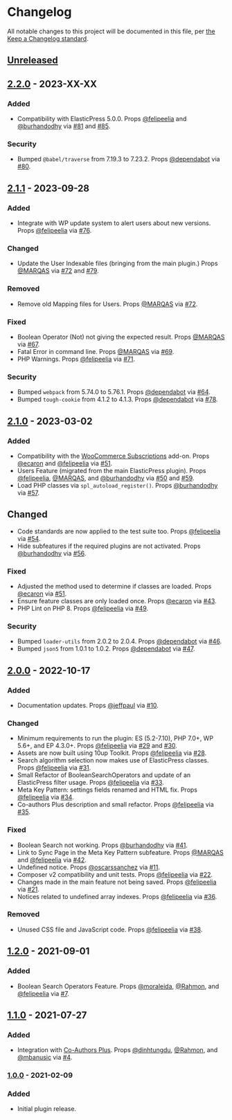 # Changelog

All notable changes to this project will be documented in this file, per [the Keep a Changelog standard](http://keepachangelog.com/).

## [Unreleased]

<!--
### Added
### Changed
### Deprecated
### Removed
### Fixed
### Security
-->

## [2.2.0] - 2023-XX-XX

### Added
- Compatibility with ElasticPress 5.0.0. Props [@felipeelia](https://github.com/felipeelia) and [@burhandodhy](https://github.com/burhandodhy) via [#81](https://github.com/10up/ElasticPress/pull/81) and [#85](https://github.com/10up/ElasticPress/pull/85).

### Security
- Bumped `@babel/traverse` from 7.19.3 to 7.23.2. Props [@dependabot](https://github.com/dependabot) via [#80](https://github.com/10up/ElasticPressLabs/pull/80).


## [2.1.1] - 2023-09-28

### Added
- Integrate with WP update system to alert users about new versions. Props [@felipeelia](https://github.com/felipeelia) via [#76](https://github.com/10up/ElasticPress/pull/76).

### Changed
- Update the User Indexable files (bringing from the main plugin.) Props [@MARQAS](https://github.com/MARQAS) via [#72](https://github.com/10up/ElasticPress/pull/72) and [#79](https://github.com/10up/ElasticPress/pull/79).

### Removed
- Remove old Mapping files for Users. Props [@MARQAS](https://github.com/MARQAS) via [#72](https://github.com/10up/ElasticPress/pull/72).

### Fixed
- Boolean Operator (Not) not giving the expected result. Props [@MARQAS](https://github.com/MARQAS) via [#67](https://github.com/10up/ElasticPress/pull/67).
- Fatal Error in command line. Props [@MARQAS](https://github.com/MARQAS) via [#69](https://github.com/10up/ElasticPress/pull/69).
- PHP Warnings. Props [@felipeelia](https://github.com/felipeelia) via [#71](https://github.com/10up/ElasticPress/pull/71).

### Security
- Bumped `webpack` from 5.74.0 to 5.76.1. Props [@dependabot](https://github.com/dependabot) via [#64](https://github.com/10up/ElasticPressLabs/pull/64).
- Bumped `tough-cookie` from 4.1.2 to 4.1.3. Props [@dependabot](https://github.com/dependabot) via [#78](https://github.com/10up/ElasticPressLabs/pull/78).

## [2.1.0] - 2023-03-02

### Added
- Compatibility with the [WooCommerce Subscriptions](https://woocommerce.com/products/woocommerce-subscriptions/) add-on. Props [@ecaron](https://github.com/ecaron) and [@felipeelia](https://github.com/felipeelia) via [#51](https://github.com/10up/ElasticPressLabs/pull/51).
- Users Feature (migrated from the main ElasticPress plugin). Props [@felipeelia](https://github.com/felipeelia), [@MARQAS](https://github.com/MARQAS), and [@burhandodhy](https://github.com/burhandodhy) via [#50](https://github.com/10up/ElasticPressLabs/pull/50) and [#59](https://github.com/10up/ElasticPressLabs/pull/50).
- Load PHP classes via `spl_autoload_register()`. Props [@burhandodhy](https://github.com/burhandodhy) via [#57](https://github.com/10up/ElasticPressLabs/pull/57).

## Changed
- Code standards are now applied to the test suite too. Props [@felipeelia](https://github.com/felipeelia) via [#54](https://github.com/10up/ElasticPressLabs/pull/54).
- Hide subfeatures if the required plugins are not activated. Props [@burhandodhy](https://github.com/burhandodhy) via [#56](https://github.com/10up/ElasticPressLabs/pull/56).

### Fixed
- Adjusted the method used to determine if classes are loaded. Props [@ecaron](https://github.com/ecaron) via [#51](https://github.com/10up/ElasticPressLabs/pull/51).
- Ensure feature classes are only loaded once. Props [@ecaron](https://github.com/ecaron) via [#43](https://github.com/10up/ElasticPressLabs/pull/43).
- PHP Lint on PHP 8. Props [@felipeelia](https://github.com/felipeelia) via [#49](https://github.com/10up/ElasticPressLabs/pull/49).

### Security
- Bumped `loader-utils` from 2.0.2 to 2.0.4. Props [@dependabot](https://github.com/dependabot) via [#46](https://github.com/10up/ElasticPressLabs/pull/46).
- Bumped `json5` from 1.0.1 to 1.0.2. Props [@dependabot](https://github.com/dependabot) via [#47](https://github.com/10up/ElasticPressLabs/pull/46).

## [2.0.0] - 2022-10-17

### Added
- Documentation updates. Props [@jeffpaul](https://github.com/jeffpaul) via [#10](https://github.com/10up/ElasticPressLabs/pull/10).

### Changed
- Minimum requirements to run the plugin: ES (5.2-7.10), PHP 7.0+, WP 5.6+, and EP 4.3.0+. Props [@felipeelia](https://github.com/felipeelia) via [#29](https://github.com/10up/ElasticPressLabs/pull/29) and [#30](https://github.com/10up/ElasticPressLabs/pull/30).
- Assets are now built using 10up Toolkit. Props [@felipeelia](https://github.com/felipeelia) via [#28](https://github.com/10up/ElasticPressLabs/pull/28).
- Search algorithm selection now makes use of ElasticPress classes. Props [@felipeelia](https://github.com/felipeelia) via [#31](https://github.com/10up/ElasticPressLabs/pull/31).
- Small Refactor of BooleanSearchOperators and update of an ElasticPress filter usage. Props [@felipeelia](https://github.com/felipeelia) via [#33](https://github.com/10up/ElasticPressLabs/pull/33).
- Meta Key Pattern: settings fields renamed and HTML fix. Props [@felipeelia](https://github.com/felipeelia) via [#34](https://github.com/10up/ElasticPressLabs/pull/34).
- Co-authors Plus description and small refactor. Props [@felipeelia](https://github.com/felipeelia) via [#35](https://github.com/10up/ElasticPressLabs/pull/35).

### Fixed
- Boolean Search not working. Props [@burhandodhy](https://github.com/burhandodhy) via [#41](https://github.com/10up/ElasticPressLabs/pull/41).
- Link to Sync Page in the Meta Key Pattern subfeature. Props [@MARQAS](https://github.com/MARQAS) and [@felipeelia](https://github.com/felipeelia) via [#42](https://github.com/10up/ElasticPressLabs/pull/42).
- Undefined notice. Props [@oscarssanchez](https://github.com/oscarssanchez) via [#11](https://github.com/10up/ElasticPressLabs/pull/11).
- Composer v2 compatibility and unit tests. Props [@felipeelia](https://github.com/felipeelia) via [#22](https://github.com/10up/ElasticPressLabs/pull/22).
- Changes made in the main feature not being saved. Props [@felipeelia](https://github.com/felipeelia) via [#21](https://github.com/10up/ElasticPressLabs/pull/21).
- Notices related to undefined array indexes. Props [@felipeelia](https://github.com/felipeelia) via [#36](https://github.com/10up/ElasticPressLabs/pull/36).

### Removed
- Unused CSS file and JavaScript code. Props [@felipeelia](https://github.com/felipeelia) via [#38](https://github.com/10up/ElasticPressLabs/pull/38).

## [1.2.0] - 2021-09-01
### Added
- Boolean Search Operators Feature. Props [@moraleida](https://github.com/moraleida), [@Rahmon](https://github.com/Rahmon), and [@felipeelia](https://github.com/felipeelia) via [#7](https://github.com/10up/ElasticPressLabs/pull/7).

## [1.1.0] - 2021-07-27
### Added
- Integration with [Co-Authors Plus](https://wordpress.org/plugins/co-authors-plus/). Props [@dinhtungdu](https://github.com/dinhtungdu), [@Rahmon](https://github.com/Rahmon), and [@mbanusic](https://github.com/mbanusic) via [#4](https://github.com/10up/ElasticPressLabs/pull/4).

### [1.0.0] - 2021-02-09
### Added
- Initial plugin release.

[Unreleased]: https://github.com/10up/ElasticPressLabs/compare/trunk...develop
[2.2.0]: https://github.com/10up/ElasticPressLabs/compare/2.1.1...2.2.0
[2.1.1]: https://github.com/10up/ElasticPressLabs/compare/2.1.0...2.1.1
[2.1.0]: https://github.com/10up/ElasticPressLabs/compare/2.0.0...2.1.0
[2.0.0]: https://github.com/10up/ElasticPressLabs/compare/1.2.0...2.0.0
[1.2.0]: https://github.com/10up/ElasticPressLabs/compare/1.1.0...1.2.0
[1.1.0]: https://github.com/10up/ElasticPressLabs/compare/1.0.0...1.1.0
[1.0.0]: https://github.com/10up/ElasticPressLabs/releases/tag/1.0.0
